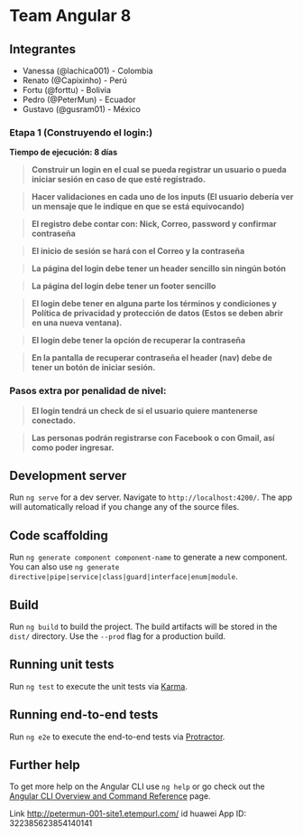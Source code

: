 # Team Angular 8

## Integrantes

- Vanessa (@lachica001) - Colombia
- Renato (@Capixinho) - Perú
- Fortu (@forttu) - Bolivia
- Pedro (@PeterMun) - Ecuador
- Gustavo (@gusram01) - México

### **Etapa 1 (Construyendo el login:)**

**Tiempo de ejecución: 8 días**

> **Construir un login en el cual se pueda registrar un usuario o pueda iniciar sesión en caso de que esté registrado.**

> **Hacer validaciones en cada uno de los inputs (El usuario debería ver un mensaje que le indique en que se está equivocando)**

> **El registro debe contar con: Nick, Correo, password y confirmar contraseña**

> **El inicio de sesión se hará con el Correo y la contraseña**

> **La página del login debe tener un header sencillo sin ningún botón**

> **La página del login debe tener un footer sencillo**

> **El login debe tener en alguna parte los términos y condiciones y Política de privacidad y protección de datos (Estos se deben abrir en una nueva ventana).**

> **El login debe tener la opción de recuperar la contraseña**

> **En la pantalla de recuperar contraseña el header (nav) debe de tener un botón de iniciar sesión.**

### **Pasos extra por penalidad de nivel:**

> **El login tendrá un check de si el usuario quiere mantenerse conectado.**

> **Las personas podrán registrarse con Facebook o con Gmail, así como poder ingresar.**

## Development server

Run `ng serve` for a dev server. Navigate to `http://localhost:4200/`. The app will automatically reload if you change any of the source files.

## Code scaffolding

Run `ng generate component component-name` to generate a new component. You can also use `ng generate directive|pipe|service|class|guard|interface|enum|module`.

## Build

Run `ng build` to build the project. The build artifacts will be stored in the `dist/` directory. Use the `--prod` flag for a production build.

## Running unit tests

Run `ng test` to execute the unit tests via [Karma](https://karma-runner.github.io).

## Running end-to-end tests

Run `ng e2e` to execute the end-to-end tests via [Protractor](http://www.protractortest.org/).

## Further help

To get more help on the Angular CLI use `ng help` or go check out the [Angular CLI Overview and Command Reference](https://angular.io/cli) page.

Link
http://petermun-001-site1.etempurl.com/
id huawei App ID:
322385623854140141
